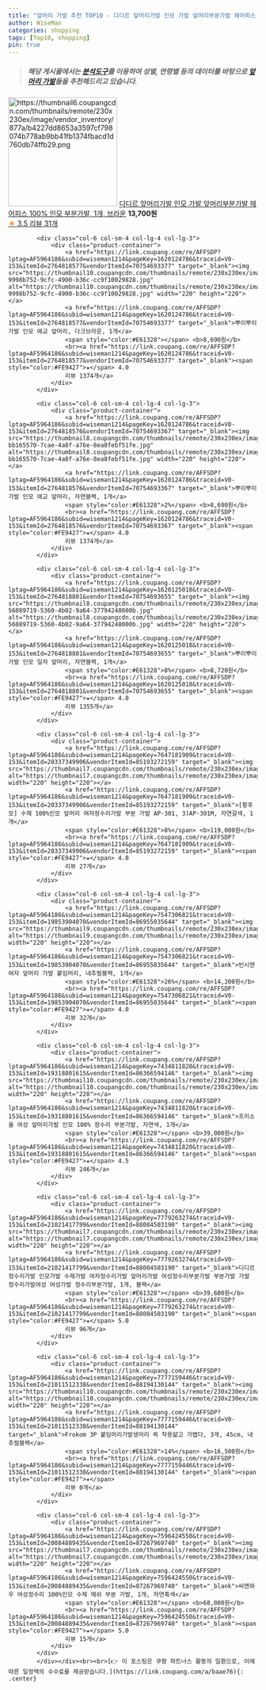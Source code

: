 ```yaml
---
title: "앞머리 가발 추천 TOP10 - 디디르 앞머리가발 인모 가발 앞머리부분가발 헤어피스 100% 인모 부분가발, 1개, 브라운"
author: WiseMan
categories: shopping
tags: [Top10, shopping]
pin: true
---
```


> ##### 해당 게시물에서는 [**분석도구**](https://itemscout.io/)를 이용하여 **성별**, **연령별** 등의 데이터를 바탕으로 [**앞머리 가발**](https://link.coupang.com/a/baae76)들을 추천해드리고 있습니다.
<div class="container"><div class="row">
            <div class="col-6 col-sm-4 col-lg-4 col-lg-3">
                <div class="product-container">
                    <a href="https://link.coupang.com/re/AFFSDP?lptag=AF5964186&subid=wiseman1214&pageKey=7694020347&traceid=V0-153&itemId=20582314732&vendorItemId=87794874003" target="_blank"><img src="https://thumbnail6.coupangcdn.com/thumbnails/remote/230x230ex/image/vendor_inventory/877a/b4227dd8653a3597cf798074b778ab9bb41fb1374fbacd1d760db74ffb29.png" alt="https://thumbnail6.coupangcdn.com/thumbnails/remote/230x230ex/image/vendor_inventory/877a/b4227dd8653a3597cf798074b778ab9bb41fb1374fbacd1d760db74ffb29.png" width="220" height="220"></a>
                    <a href="https://link.coupang.com/re/AFFSDP?lptag=AF5964186&subid=wiseman1214&pageKey=7694020347&traceid=V0-153&itemId=20582314732&vendorItemId=87794874003" target="_blank">디디르 앞머리가발 인모 가발 앞머리부분가발 헤어피스 100% 인모 부분가발, 1개, 브라운</a>
                    <span style="color:#E61328"></span> <b>13,700원</b>
                    <br><a href="https://link.coupang.com/re/AFFSDP?lptag=AF5964186&subid=wiseman1214&pageKey=7694020347&traceid=V0-153&itemId=20582314732&vendorItemId=87794874003" target="_blank"><span style="color:#FE9427">★</span> 3.5
                    리뷰 31개</a>
                </div>
            </div>
            
            <div class="col-6 col-sm-4 col-lg-4 col-lg-3">
                <div class="product-container">
                    <a href="https://link.coupang.com/re/AFFSDP?lptag=AF5964186&subid=wiseman1214&pageKey=1620124786&traceid=V0-153&itemId=2764818577&vendorItemId=70754693377" target="_blank"><img src="https://thumbnail10.coupangcdn.com/thumbnails/remote/230x230ex/image/retail/images/6229508793282-9998b752-9cfc-4900-b36c-cc9f10029828.jpg" alt="https://thumbnail10.coupangcdn.com/thumbnails/remote/230x230ex/image/retail/images/6229508793282-9998b752-9cfc-4900-b36c-cc9f10029828.jpg" width="220" height="220"></a>
                    <a href="https://link.coupang.com/re/AFFSDP?lptag=AF5964186&subid=wiseman1214&pageKey=1620124786&traceid=V0-153&itemId=2764818577&vendorItemId=70754693377" target="_blank">뿌이뿌이가발 인모 애교 앞머리, 다크브라운, 1개</a>
                    <span style="color:#E61328"></span> <b>8,690원</b>
                    <br><a href="https://link.coupang.com/re/AFFSDP?lptag=AF5964186&subid=wiseman1214&pageKey=1620124786&traceid=V0-153&itemId=2764818577&vendorItemId=70754693377" target="_blank"><span style="color:#FE9427">★</span> 4.0
                    리뷰 1374개</a>
                </div>
            </div>
            
            <div class="col-6 col-sm-4 col-lg-4 col-lg-3">
                <div class="product-container">
                    <a href="https://link.coupang.com/re/AFFSDP?lptag=AF5964186&subid=wiseman1214&pageKey=1620124786&traceid=V0-153&itemId=2764818576&vendorItemId=70754693367" target="_blank"><img src="https://thumbnail8.coupangcdn.com/thumbnails/remote/230x230ex/image/retail/images/618544212706320-bb165570-7cae-4a8f-a76e-8ea8febf51fe.jpg" alt="https://thumbnail8.coupangcdn.com/thumbnails/remote/230x230ex/image/retail/images/618544212706320-bb165570-7cae-4a8f-a76e-8ea8febf51fe.jpg" width="220" height="220"></a>
                    <a href="https://link.coupang.com/re/AFFSDP?lptag=AF5964186&subid=wiseman1214&pageKey=1620124786&traceid=V0-153&itemId=2764818576&vendorItemId=70754693367" target="_blank">뿌이뿌이가발 인모 애교 앞머리, 자연블랙, 1개</a>
                    <span style="color:#E61328">2%</span> <b>8,690원</b>
                    <br><a href="https://link.coupang.com/re/AFFSDP?lptag=AF5964186&subid=wiseman1214&pageKey=1620124786&traceid=V0-153&itemId=2764818576&vendorItemId=70754693367" target="_blank"><span style="color:#FE9427">★</span> 4.0
                    리뷰 1374개</a>
                </div>
            </div>
            
            <div class="col-6 col-sm-4 col-lg-4 col-lg-3">
                <div class="product-container">
                    <a href="https://link.coupang.com/re/AFFSDP?lptag=AF5964186&subid=wiseman1214&pageKey=1620125018&traceid=V0-153&itemId=2764818801&vendorItemId=70754693655" target="_blank"><img src="https://thumbnail8.coupangcdn.com/thumbnails/remote/230x230ex/image/retail/images/1059359172692524-56089719-5360-4b02-9a64-37794248000b.jpg" alt="https://thumbnail8.coupangcdn.com/thumbnails/remote/230x230ex/image/retail/images/1059359172692524-56089719-5360-4b02-9a64-37794248000b.jpg" width="220" height="220"></a>
                    <a href="https://link.coupang.com/re/AFFSDP?lptag=AF5964186&subid=wiseman1214&pageKey=1620125018&traceid=V0-153&itemId=2764818801&vendorItemId=70754693655" target="_blank">뿌이뿌이가발 인모 일자 앞머리, 자연블랙, 1개</a>
                    <span style="color:#E61328">8%</span> <b>8,720원</b>
                    <br><a href="https://link.coupang.com/re/AFFSDP?lptag=AF5964186&subid=wiseman1214&pageKey=1620125018&traceid=V0-153&itemId=2764818801&vendorItemId=70754693655" target="_blank"><span style="color:#FE9427">★</span> 4.0
                    리뷰 1355개</a>
                </div>
            </div>
            
            <div class="col-6 col-sm-4 col-lg-4 col-lg-3">
                <div class="product-container">
                    <a href="https://link.coupang.com/re/AFFSDP?lptag=AF5964186&subid=wiseman1214&pageKey=7647181909&traceid=V0-153&itemId=20337349906&vendorItemId=85193272159" target="_blank"><img src="https://thumbnail7.coupangcdn.com/thumbnails/remote/230x230ex/image/vendor_inventory/750c/d87e0f34ce50c0f7ff90d267c6412e3bbceba43e8e9f7b127921c776630a.jpg" alt="https://thumbnail7.coupangcdn.com/thumbnails/remote/230x230ex/image/vendor_inventory/750c/d87e0f34ce50c0f7ff90d267c6412e3bbceba43e8e9f7b127921c776630a.jpg" width="220" height="220"></a>
                    <a href="https://link.coupang.com/re/AFFSDP?lptag=AF5964186&subid=wiseman1214&pageKey=7647181909&traceid=V0-153&itemId=20337349906&vendorItemId=85193272159" target="_blank">[황후모] 수제 100%인모 앞머리 여자정수리가발 부분 가발 AP-301, 3)AP-301M, 자연갈색, 1개</a>
                    <span style="color:#E61328">8%</span> <b>119,000원</b>
                    <br><a href="https://link.coupang.com/re/AFFSDP?lptag=AF5964186&subid=wiseman1214&pageKey=7647181909&traceid=V0-153&itemId=20337349906&vendorItemId=85193272159" target="_blank"><span style="color:#FE9427">★</span> 4.0
                    리뷰 27개</a>
                </div>
            </div>
            
            <div class="col-6 col-sm-4 col-lg-4 col-lg-3">
                <div class="product-container">
                    <a href="https://link.coupang.com/re/AFFSDP?lptag=AF5964186&subid=wiseman1214&pageKey=7547306821&traceid=V0-153&itemId=19853904070&vendorItemId=86955035644" target="_blank"><img src="https://thumbnail9.coupangcdn.com/thumbnails/remote/230x230ex/image/vendor_inventory/2480/07bfd966d2b4eab8cf6c8410a70f4c38919692147f7644aac2afdf776947.jpg" alt="https://thumbnail9.coupangcdn.com/thumbnails/remote/230x230ex/image/vendor_inventory/2480/07bfd966d2b4eab8cf6c8410a70f4c38919692147f7644aac2afdf776947.jpg" width="220" height="220"></a>
                    <a href="https://link.coupang.com/re/AFFSDP?lptag=AF5964186&subid=wiseman1214&pageKey=7547306821&traceid=V0-153&itemId=19853904070&vendorItemId=86955035644" target="_blank">빈시엔 여자 앞머리 가발 붙임머리, 내추럴블랙, 1개</a>
                    <span style="color:#E61328">26%</span> <b>14,200원</b>
                    <br><a href="https://link.coupang.com/re/AFFSDP?lptag=AF5964186&subid=wiseman1214&pageKey=7547306821&traceid=V0-153&itemId=19853904070&vendorItemId=86955035644" target="_blank"><span style="color:#FE9427">★</span> 4.0
                    리뷰 32개</a>
                </div>
            </div>
            
            <div class="col-6 col-sm-4 col-lg-4 col-lg-3">
                <div class="product-container">
                    <a href="https://link.coupang.com/re/AFFSDP?lptag=AF5964186&subid=wiseman1214&pageKey=7434811820&traceid=V0-153&itemId=19318801615&vendorItemId=86366594146" target="_blank"><img src="https://thumbnail10.coupangcdn.com/thumbnails/remote/230x230ex/image/vendor_inventory/08dd/6f47874717356d80ee61be0a18d055854bd089a130749ad40427585c7747.jpg" alt="https://thumbnail10.coupangcdn.com/thumbnails/remote/230x230ex/image/vendor_inventory/08dd/6f47874717356d80ee61be0a18d055854bd089a130749ad40427585c7747.jpg" width="220" height="220"></a>
                    <a href="https://link.coupang.com/re/AFFSDP?lptag=AF5964186&subid=wiseman1214&pageKey=7434811820&traceid=V0-153&itemId=19318801615&vendorItemId=86366594146" target="_blank">프리소울 여성 앞머리가발 인모 100% 정수리 부분가발, 자연색, 1개</a>
                    <span style="color:#E61328"></span> <b>39,000원</b>
                    <br><a href="https://link.coupang.com/re/AFFSDP?lptag=AF5964186&subid=wiseman1214&pageKey=7434811820&traceid=V0-153&itemId=19318801615&vendorItemId=86366594146" target="_blank"><span style="color:#FE9427">★</span> 4.5
                    리뷰 246개</a>
                </div>
            </div>
            
            <div class="col-6 col-sm-4 col-lg-4 col-lg-3">
                <div class="product-container">
                    <a href="https://link.coupang.com/re/AFFSDP?lptag=AF5964186&subid=wiseman1214&pageKey=7779263274&traceid=V0-153&itemId=21021417799&vendorItemId=88084503190" target="_blank"><img src="https://thumbnail7.coupangcdn.com/thumbnails/remote/230x230ex/image/vendor_inventory/9b5f/a521d860f6c29147e366347a2a9c3ab82ac89cb60f9675d4b14c9242fc1f.png" alt="https://thumbnail7.coupangcdn.com/thumbnails/remote/230x230ex/image/vendor_inventory/9b5f/a521d860f6c29147e366347a2a9c3ab82ac89cb60f9675d4b14c9242fc1f.png" width="220" height="220"></a>
                    <a href="https://link.coupang.com/re/AFFSDP?lptag=AF5964186&subid=wiseman1214&pageKey=7779263274&traceid=V0-153&itemId=21021417799&vendorItemId=88084503190" target="_blank">디디르 정수리가발 인모가발 수제가발 여자정수리가발 앞머리가발 여성정수리부분가발 부분가발 가발 정수리가발여성 여성가발 정수리부분가발, 1개, 블랙</a>
                    <span style="color:#E61328"></span> <b>39,600원</b>
                    <br><a href="https://link.coupang.com/re/AFFSDP?lptag=AF5964186&subid=wiseman1214&pageKey=7779263274&traceid=V0-153&itemId=21021417799&vendorItemId=88084503190" target="_blank"><span style="color:#FE9427">★</span> 5.0
                    리뷰 96개</a>
                </div>
            </div>
            
            <div class="col-6 col-sm-4 col-lg-4 col-lg-3">
                <div class="product-container">
                    <a href="https://link.coupang.com/re/AFFSDP?lptag=AF5964186&subid=wiseman1214&pageKey=7777159446&traceid=V0-153&itemId=21011512338&vendorItemId=88194130144" target="_blank"><img src="https://thumbnail10.coupangcdn.com/thumbnails/remote/230x230ex/image/vendor_inventory/5dc5/faef64cfa44b8c7fd25ac03514404ef7235d34dcaf4b886336efe9cb9d10.jpg" alt="https://thumbnail10.coupangcdn.com/thumbnails/remote/230x230ex/image/vendor_inventory/5dc5/faef64cfa44b8c7fd25ac03514404ef7235d34dcaf4b886336efe9cb9d10.jpg" width="220" height="220"></a>
                    <a href="https://link.coupang.com/re/AFFSDP?lptag=AF5964186&subid=wiseman1214&pageKey=7777159446&traceid=V0-153&itemId=21011512338&vendorItemId=88194130144" target="_blank">Frokom 3P 붙임머리가발생머리 퀵 착용얇고 가볍다, 3개, 45cm, 내추럴블랙</a>
                    <span style="color:#E61328">14%</span> <b>16,500원</b>
                    <br><a href="https://link.coupang.com/re/AFFSDP?lptag=AF5964186&subid=wiseman1214&pageKey=7777159446&traceid=V0-153&itemId=21011512338&vendorItemId=88194130144" target="_blank"><span style="color:#FE9427">★</span> 
                    리뷰 0개</a>
                </div>
            </div>
            
            <div class="col-6 col-sm-4 col-lg-4 col-lg-3">
                <div class="product-container">
                    <a href="https://link.coupang.com/re/AFFSDP?lptag=AF5964186&subid=wiseman1214&pageKey=7596424550&traceid=V0-153&itemId=20084889435&vendorItemId=87267969740" target="_blank"><img src="https://thumbnail7.coupangcdn.com/thumbnails/remote/230x230ex/image/vendor_inventory/c17d/43d499d5bb893d41d277f768ce941cef4ae34b4f4c5c09444d97acf8b5f4.png" alt="https://thumbnail7.coupangcdn.com/thumbnails/remote/230x230ex/image/vendor_inventory/c17d/43d499d5bb893d41d277f768ce941cef4ae34b4f4c5c09444d97acf8b5f4.png" width="220" height="220"></a>
                    <a href="https://link.coupang.com/re/AFFSDP?lptag=AF5964186&subid=wiseman1214&pageKey=7596424550&traceid=V0-153&itemId=20084889435&vendorItemId=87267969740" target="_blank">씨엔와우 여성정수리 100%인모 수제 메쉬 부분 가발, 1개, 자연흑색</a>
                    <span style="color:#E61328"></span> <b>68,000원</b>
                    <br><a href="https://link.coupang.com/re/AFFSDP?lptag=AF5964186&subid=wiseman1214&pageKey=7596424550&traceid=V0-153&itemId=20084889435&vendorItemId=87267969740" target="_blank"><span style="color:#FE9427">★</span> 5.0
                    리뷰 15개</a>
                </div>
            </div>
            </div></div><br><br>[👉 이 포스팅은 쿠팡 파트너스 활동의 일환으로, 이에 따른 일정액의 수수료를 제공받습니다.](https://link.coupang.com/a/baae76){: .center}
